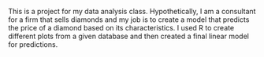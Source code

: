 This is a project for my data analysis class. Hypothetically, I am a consultant for a firm that sells diamonds and my job is to create a model that predicts the price of a diamond based on its characteristics. I used R to create different plots from a given database and then created a final linear model for predictions. 

